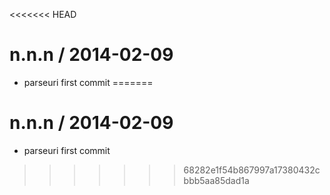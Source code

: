 <<<<<<< HEAD

n.n.n / 2014-02-09
==================

 * parseuri first commit
=======

n.n.n / 2014-02-09
==================

 * parseuri first commit
>>>>>>> 68282e1f54b867997a17380432cbbb5aa85dad1a
